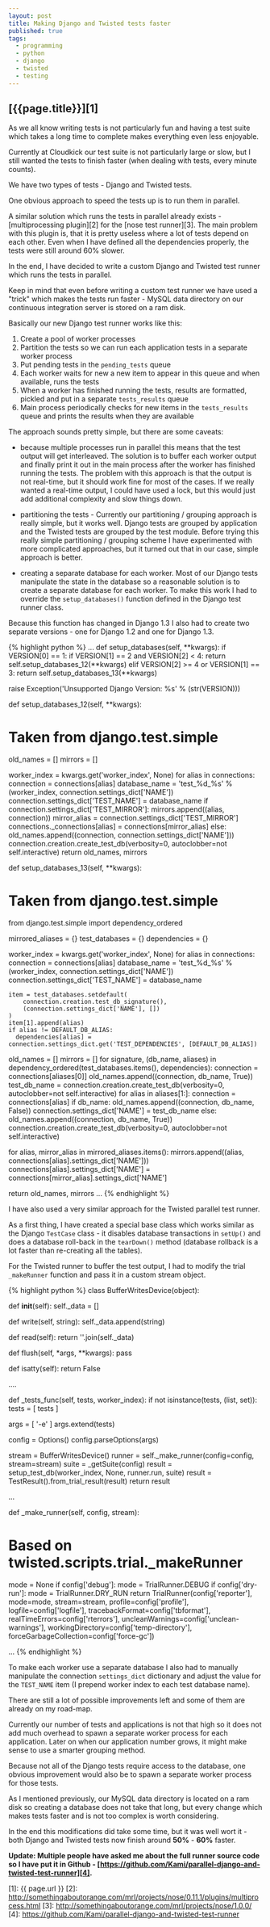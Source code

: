 ```yaml
---
layout: post
title: Making Django and Twisted tests faster
published: true
tags:
  - programming
  - python
  - django
  - twisted
  - testing
---
```


## [{{page.title}}][1]

As we all know writing tests is not particularly fun and having a test suite which takes a long time to complete makes everything even less enjoyable.

Currently at Cloudkick our test suite is not particularly large or slow, but I still wanted the tests to finish faster (when dealing with tests, every minute counts).

We have two types of tests - Django and Twisted tests.

One obvious approach to speed the tests up is to run them in parallel.

A similar solution which runs the tests in parallel already exists - [multiprocessing plugin][2] for the [nose test runner][3]. The main problem with this plugin is, that it is pretty useless where a lot of tests depend on each other. Even when I have defined all the dependencies properly, the tests were still around 60% slower.

In the end, I have decided to write a custom Django and Twisted test runner which runs the tests in parallel.

Keep in mind that even before writing a custom test runner we have used a "trick" which makes the tests run faster - MySQL data directory on our continuous integration server is stored on a ram disk.

Basically our new Django test runner works like this:

1. Create a pool of worker processes
2. Partition the tests so we can run each application tests in a separate worker process
3. Put pending tests in the `pending_tests` queue
4. Each worker waits for new a new item to appear in this queue and when available, runs the tests
5. When a worker has finished running the tests, results are formatted, pickled and put in a separate `tests_results` queue
6. Main process periodically checks for new items in the `tests_results` queue and prints the results when they are available

The approach sounds pretty simple, but there are some caveats:

* because multiple processes run in parallel this means that the test output will get interleaved. The solution is to buffer each worker output and finally print it out in the main process after the worker has finished running the tests. The problem with this approach is that the output is not real-time, but it should work fine for most of the cases. If we really wanted a real-time output, I could have used a lock, but this would just add additional complexity and slow things down.

* partitioning the tests - Currently our partitioning / grouping approach is really simple, but it works well. Django tests are grouped by application and the Twisted tests are grouped by the test module. Before trying this really simple partitioning / grouping scheme I have experimented with more complicated approaches, but it turned out that in our case, simple approach is better.

* creating a separate database for each worker. Most of our Django tests manipulate the state in the database so a reasonable solution is to create a separate database for each worker. To make this work I had to override the `setup_databases()` function defined in the Django test runner class.

Because this function has changed in Django 1.3 I also had to create two separate versions - one for Django 1.2 and one for Django 1.3.

{% highlight python %}
...
def setup_databases(self, **kwargs):
  if VERSION[0] == 1:
    if VERSION[1] == 2 and VERSION[2] < 4:
      return self.setup_databases_12(**kwargs)
    elif VERSION[2] >= 4 or VERSION[1] == 3:
      return self.setup_databases_13(**kwargs)

  raise Exception('Unsupported Django Version: %s' % (str(VERSION)))

def setup_databases_12(self, **kwargs):
  # Taken from django.test.simple
  old_names = []
  mirrors = []

  worker_index = kwargs.get('worker_index', None)
  for alias in connections:
    connection = connections[alias]
    database_name = 'test_%d_%s' % (worker_index, connection.settings_dict['NAME'])
    connection.settings_dict['TEST_NAME'] = database_name
    if connection.settings_dict['TEST_MIRROR']:
      mirrors.append((alias, connection))
      mirror_alias = connection.settings_dict['TEST_MIRROR']
      connections._connections[alias] = connections[mirror_alias]
    else:
      old_names.append((connection, connection.settings_dict['NAME']))
      connection.creation.create_test_db(verbosity=0, autoclobber=not self.interactive)
  return old_names, mirrors

def setup_databases_13(self, **kwargs):
  # Taken from django.test.simple
  from django.test.simple import dependency_ordered

  mirrored_aliases = {}
  test_databases = {}
  dependencies = {}

  worker_index = kwargs.get('worker_index', None)
  for alias in connections:
    connection = connections[alias]
    database_name = 'test_%d_%s' % (worker_index, connection.settings_dict['NAME'])
    connection.settings_dict['TEST_NAME'] = database_name

    item = test_databases.setdefault(
        connection.creation.test_db_signature(),
        (connection.settings_dict['NAME'], [])
    )
    item[1].append(alias)
    if alias != DEFAULT_DB_ALIAS:
      dependencies[alias] = connection.settings_dict.get('TEST_DEPENDENCIES', [DEFAULT_DB_ALIAS])

  old_names = []
  mirrors = []
  for signature, (db_name, aliases) in dependency_ordered(test_databases.items(), dependencies):
      connection = connections[aliases[0]]
      old_names.append((connection, db_name, True))
      test_db_name = connection.creation.create_test_db(verbosity=0, autoclobber=not self.interactive)
      for alias in aliases[1:]:
          connection = connections[alias]
          if db_name:
            old_names.append((connection, db_name, False))
            connection.settings_dict['NAME'] = test_db_name
          else:
            old_names.append((connection, db_name, True))
            connection.creation.create_test_db(verbosity=0, autoclobber=not self.interactive)

  for alias, mirror_alias in mirrored_aliases.items():
    mirrors.append((alias, connections[alias].settings_dict['NAME']))
    connections[alias].settings_dict['NAME'] = connections[mirror_alias].settings_dict['NAME']

  return old_names, mirrors
...
{% endhighlight %}

I have also used a very similar approach for the Twisted parallel test runner.

As a first thing, I have created a special base class which works similar as the Django `TestCase` class - it disables database transactions in `setUp()` and does a database roll-back in the `tearDown()` method (database rollback is a lot faster than re-creating all the tables).

For the Twisted runner to buffer the test output, I had to modify the trial `_makeRunner` function and pass it in a custom stream object.

{% highlight python %}
class BufferWritesDevice(object):

  def __init__(self):
    self._data = []

  def write(self, string):
    self._data.append(string)

  def read(self):
    return ''.join(self._data)

  def flush(self, *args, **kwargs):
    pass

  def isatty(self):
    return False

....

def _tests_func(self, tests, worker_index):
  if not isinstance(tests, (list, set)):
    tests = [ tests ]

  args = [ '-e' ]
  args.extend(tests)

  config = Options()
  config.parseOptions(args)

  stream = BufferWritesDevice()
  runner = self._make_runner(config=config, stream=stream)
  suite = _getSuite(config)
  result = setup_test_db(worker_index, None, runner.run, suite)
  result = TestResult().from_trial_result(result)
  return result

...

def _make_runner(self, config, stream):
  # Based on twisted.scripts.trial._makeRunner
  mode = None
  if config['debug']:
      mode = TrialRunner.DEBUG
  if config['dry-run']:
      mode = TrialRunner.DRY_RUN
  return TrialRunner(config['reporter'],
                            mode=mode,
                            stream=stream,
                            profile=config['profile'],
                            logfile=config['logfile'],
                            tracebackFormat=config['tbformat'],
                            realTimeErrors=config['rterrors'],
                            uncleanWarnings=config['unclean-warnings'],
                            workingDirectory=config['temp-directory'],
                            forceGarbageCollection=config['force-gc'])

...
{% endhighlight %}

To make each worker use a separate database I also had to manually manipulate the connection `settings_dict` dictionary and adjust the value for the `TEST_NAME` item (I prepend worker index to each test database name).

There are still a lot of possible improvements left and some of them are already on my road-map.

Currently our number of tests and applications is not that high so it does not add much overhead to spawn a separate worker process for each application. Later on when our application number grows, it might make sense to use a smarter grouping method.

Because not all of the Django tests require access to the database, one obvious improvement would also be to spawn a separate worker process for those tests.

As I mentioned previously, our MySQL data directory is located on a ram disk so creating a database does not take that long, but every change which makes tests faster and is not too complex is worth considering.

In the end this modifications did take some time, but it was well wort it - both Django and Twisted tests now finish around **50%** - **60%** faster.

**Update: Multiple people have asked me about the full runner source code so I have
put it in Github - [https://github.com/Kami/parallel-django-and-twisted-test-runner][4].**

[1]: {{ page.url }}
[2]: http://somethingaboutorange.com/mrl/projects/nose/0.11.1/plugins/multiprocess.html
[3]: http://somethingaboutorange.com/mrl/projects/nose/1.0.0/
[4]: https://github.com/Kami/parallel-django-and-twisted-test-runner
